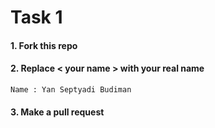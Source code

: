 # Task 1

#### 1. Fork this repo

#### 2. Replace < your name > with your real name

```
Name : Yan Septyadi Budiman
```

#### 3. Make a pull request
